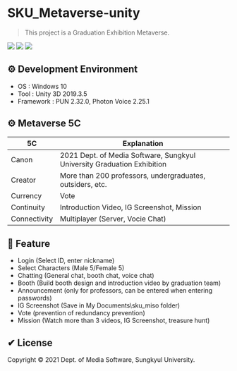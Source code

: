 # SKU_Metaverse-unity
> This project is a Graduation Exhibition Metaverse.
<p>
  <a href="https://github.com/sangwookyoo/" target="_blank"><img src="https://img.shields.io/badge/SangwookYoo-181717?style=flat-square&logo=GitHub&logoColor=white"/></a>
  <a href="mailto:tkddnr032@gmail.com" target="_blank"><img src="https://img.shields.io/badge/tkddnr032@gmail.com-EA4335?style=flat-square&logo=Gmail&logoColor=white"/></a>
  <a><img src="https://img.shields.io/badge/unity3d-2019.3.5-blue?style=flat-square&logo=unity"></a>
</p>

## ⚙ Development Environment
 * OS : Windows 10
 * Tool : Unity 3D 2019.3.5
 * Framework : PUN 2.32.0, Photon Voice 2.25.1

## ⚙ Metaverse 5C
| 5C | Explanation |
| ------ | ------ |
| Canon | 2021 Dept. of Media Software, Sungkyul University Graduation Exhibition |
| Creator | More than 200 professors, undergraduates, outsiders, etc. |
| Currency | Vote |
| Continuity | Introduction Video, IG Screenshot, Mission |
| Connectivity | Multiplayer (Server, Vocie Chat) |

## 🚀 Feature
 * Login (Select ID, enter nickname)
 * Select Characters (Male 5/Female 5)
 * Chatting (General chat, booth chat, voice chat)
 * Booth (Build booth design and introduction video by graduation team)
 * Announcement (only for professors, can be entered when entering passwords)
 * IG Screenshot (Save in My Documents\sku_miso folder)
 * Vote (prevention of redundancy prevention)
 * Mission (Watch more than 3 videos, IG Screenshot, treasure hunt)

## ✔ License
Copyright © 2021 Dept. of Media Software, Sungkyul University.
